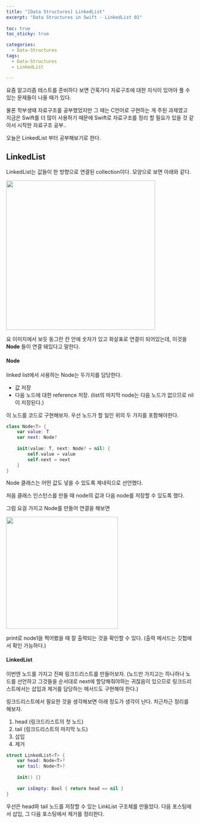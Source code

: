 ```yaml
---
title: "[Data Structures] LinkedList"
excerpt: "Data Structures in Swift - LinkedList 01"
  
toc: true
toc_sticky: true

categories:
  - Data-Structures
tags:
  - Data-Structures
  - LinkedList

---
```

요즘 알고리즘 테스트를 준비하다 보면 간혹가다 자료구조에 대한 지식이 있어야 풀 수 있는 문제들이 나올 때가 있다.

물론 학부생때 자료구조를 공부했었지만 그 때는 C언어로 구현하는 게 주된 과제였고 지금은 Swift를 더 많이 사용하기 때문에 Swift로 자료구조를 정리 할 필요가 있을 것 같아서 시작한 자료구조 공부..

오늘은 LinkedList 부터 공부해보기로 한다.

## LinkedList

LinkedList는 값들이 한 방향으로 연결된 collection이다. 모양으로 보면 아래와 같다.

<img src="https://user-images.githubusercontent.com/22000470/180636839-666d5af7-1d30-415f-ae3e-6aa9a6b1e291.png" width="400">

요 이미지에서 보듯 동그란 칸 안에 숫자가 있고 화살표로 연결이 되어있는데, 이것을 **Node** 들이 연결 돼있다고 말한다.

#### Node

linked list에서 사용하는 Node는 두가지를 담당한다.
- 값 저장
- 다음 노드에 대한 reference 저장. (list의 마지막 node는 다음 노드가 없으므로 nil이 저장된다.)

이 노드를 코드로 구현해보자. 우선 노드가 할 일인 위의 두 가지를 포함해야한다.

```swift
class Node<T> {
    var value: T
    var next: Node?
    
    init(value: T, next: Node? = nil) {
        self.value = value
        self.next = next
    }
}
```

Node 클래스는 어떤 값도 넣을 수 있도록 제네릭으로 선언했다.

처음 클래스 인스턴스를 만들 때 node의 값과 다음 node를 저장할 수 있도록 했다.

그럼 요걸 가지고 Node를 만들어 연결을 해보면

<img src="https://user-images.githubusercontent.com/22000470/180637391-6de4e84f-8efa-4fa5-bb53-94cd5cb9b612.png" width="300">

print로 node1을 찍어봤을 때 잘 출력되는 것을 확인할 수 있다. (출력 메서드는 깃헙에서 확인 가능하다.)

#### LinkedList

이번엔 노드를 가지고 진짜 링크드리스트를 만들어보자. (노드만 가지고는 하나하나 노드를 선언하고 그것들을 순서대로 next에 할당해줘야하는 귀찮음이 있으므로 링크드리스트에서는 삽입과 제거를 담당하는 메서드도 구현해야 한다.)

링크드리스트에서 필요한 것을 생각해보면 아래 정도가 생각이 난다. 차근차근 정리를 해보자.
1. head (링크드리스트의 첫 노드)
2. tail (링크드리스트의 마지막 노드)
3. 삽입
4. 제거

````swift
struct LinkedList<T> {
    var head: Node<T>?
    var tail: Node<T>?
    
    init() {}
    
    var isEmpty: Bool { return head == nil }
}
````

우선은 head와 tail 노드를 저장할 수 있는 LinkList 구조체를 만들었다.
다음 포스팅에서 삽입, 그 다음 포스팅에서 제거를 정리한다.
